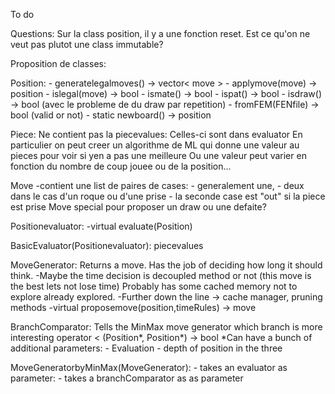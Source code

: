 To do

Questions:
    Sur la class position, il y a une fonction reset. Est ce qu'on ne veut pas plutot une class immutable?

Proposition de classes:

Position:
    - generatelegalmoves() -> vector< move >
    - applymove(move) -> position
    - islegal(move) -> bool
    - ismate() -> bool
    - ispat() -> bool
    - isdraw() -> bool (avec le probleme de du draw par repetition)
    - fromFEM(FENfile) -> bool (valid or not)
    - static newboard() -> position

Piece:
    Ne contient pas la piecevalues:
    Celles-ci sont dans evaluator 
    En particulier on peut creer un algorithme de ML qui donne une valeur au pieces pour voir si yen a pas une meilleure
    Ou une valeur peut varier en fonction du nombre de coup jouee ou de la position...

Move
    -contient une list de paires de cases:
        - generalement une, 
        - deux dans le cas d'un roque ou d'une prise
        - la seconde case est "out" si la piece est prise
    Move special pour proposer un draw ou  une defaite?

Positionevaluator:
    -virtual evaluate(Position)

BasicEvaluator(Positionevaluator):
    piecevalues

MoveGenerator:
    Returns a move. Has the job of deciding how long it should think.
        -Maybe the time decision is decoupled method or not (this move is the best lets not lose time)
    Probably has some cached memory not to explore already explored.
        -Further down the line -> cache manager, pruning
    methods 
        -virtual proposemove(position,timeRules) -> move

BranchComparator:
    Tells the MinMax move generator which branch is more interesting
    operator < (Position*, Position*) -> bool
    *Can have a bunch of additional parameters:
        - Evaluation
        - depth of position in the three


MoveGeneratorbyMinMax(MoveGenerator):
    - takes an evaluator as parameter:
    - takes a branchComparator as as parameter
